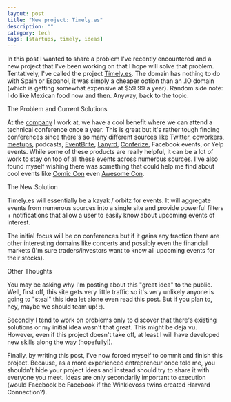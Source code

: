 ```yaml
---
layout: post
title: "New project: Timely.es"
description: ""
category: tech
tags: [startups, timely, ideas]
---
```



In this post I wanted to share a problem I've recently encountered and a new project that I've been working
on that I hope will solve that problem. Tentatively, I've called the project [Timely.es](http://timely.es).
The domain has nothing to do with Spain or Espanol, it was simply a cheaper option than an .IO domain (which is getting
somewhat expensive at $59.99 a year). Random side note: I do like Mexican food now and then. Anyway, back to the topic.

<div class="spotlight">The Problem and Current Solutions</div>

At the [company](http://www.ringtaildesign.com) I work at, we have a cool benefit where we can attend a technical conference
once a year. This is great but it's rather tough finding conferences since there's so many different sources like Twitter, coworkers, [meetups](http://www.meetup.com), podcasts, [EventBrite](http://www.eventbrite), [Lanyrd](http://lanyrd.com/),
[Conferize](http://www.conferize.com/), Facebook events, or Yelp events. While some of these products are really helpful, it can be a lot of work
to stay on top of all these events across numerous sources. I've also found myself wishing there was something
that could help me find about cool events like [Comic Con](http://www.comic-con.org/cci) even [Awesome Con](http://www.awesome-con.com/).

<div class="spotlight">The New Solution</div>

Timely.es will essentially be a kayak / orbitz for events. It will aggregate events from numerous sources into a single
site and provide powerful filters + notifications that allow a user to easily know about upcoming events of interest.

The initial focus will be on conferences but if it gains any traction there are other interesting domains like
concerts and possibly even the financial markets (I'm sure traders/investors want to know all upcoming events for their stocks).

<div class="spotlight">Other Thoughts</div>

You may be asking why I'm posting about this "great idea" to the public. Well, first off, this site gets very little
traffic so it's very unlikely anyone is going to "steal" this idea let alone even read this post. But if you plan to, hey,
maybe we should team up! :).

Secondly I tend to work on problems only to discover that there's existing solutions or my initial idea wasn't that great.
This might be deja vu. However, even if this project doesn't take off, at least I will have developed new skills
along the way (hopefully!).

Finally, by writing this post, I've now forced myself to commit and finish this project. Because, as a more
experienced entrepreneur once told me, you shouldn't hide your project ideas and instead should try to share it
with everyone you meet. Ideas are only secondarily important to execution (would Facebook be Facebook if the Winklevoss twins
created Harvard Connection?).

